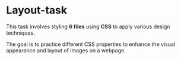 # Layout-task
This task involves styling **6 files** using **CSS** to apply various design techniques.

The goal is to practice different CSS properties to enhance the visual appearance and layout of images on a webpage.
